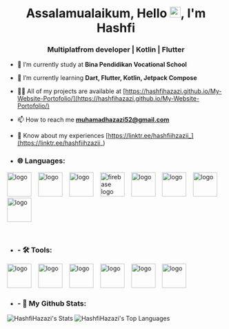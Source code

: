 <h1 align="center">Assalamualaikum, Hello <img src="https://media.giphy.com/media/hvRJCLFzcasrR4ia7z/giphy.gif" width="25px">, I'm Hashfi</h1>
<h3 align="center">Multiplatfrom developer | Kotlin | Flutter</h3>

- 🔭 I’m currently study at **Bina Pendidikan Vocational School**

- 🌱 I’m currently learning **Dart, Flutter, Kotlin, Jetpack Compose**

- 👨‍💻 All of my projects are available at [https://hashfihazazi.github.io/My-Website-Portofolio/](https://hashfihazazi.github.io/My-Website-Portofolio/)

- 📫 How to reach me **muhamadhazazi52@gmail.com**

- 📄 Know about my experiences [https://linktr.ee/hashfiihzazii_](https://linktr.ee/hashfiihzazii_)

- <h3 align="left">🌐 Languages: </h3>
<p align="left"> 
  <img src="https://skillicons.dev/icons?i=kotlin" height="56" alt="logo"  />
  <img width="8" />
  <img src="https://skillicons.dev/icons?i=dart" height="56" alt="logo"  />
  <img width="8" />
  <img src="https://skillicons.dev/icons?i=flutter" height="56" alt="logo"  />
  <img width="8" />
  <img src="https://skillicons.dev/icons?i=css" height="56" alt="firebase logo"  />
  <img width="8" />
  <img src="https://skillicons.dev/icons?i=html" height="56" alt="logo"  />
  <img width="8" />
  <img src="https://skillicons.dev/icons?i=mysql" height="56" alt="logo"  />
  <img width="8" />
    <img src="https://skillicons.dev/icons?i=firebase" height="56" alt="logo"  />
  <img width="8" />
  <img src="https://skillicons.dev/icons?i=supabase" height="56" alt="logo"  />
</p>
<br>

- <h3 align="left">- 🛠 Tools: </h3>
<p align="left"> 
  <img src="https://skillicons.dev/icons?i=github" height="56" alt="logo"  />
  <img width="8" />
  <img src="https://skillicons.dev/icons?i=vscode" height="56" alt="logo"  />
  <img width="8" />
  <img src="https://skillicons.dev/icons?i=androidstudio" height="56" alt="logo"  />
  <img width="8" />
  <img src="https://skillicons.dev/icons?i=apple" height="56" alt="logo"  />
  <img width="8" />
  <img src="https://skillicons.dev/icons?i=windows" height="56" alt="logo"  />
  <img width="8" />
  <img src="https://encrypted-tbn0.gstatic.com/images?q=tbn:ANd9GcT1L2VtOje6mV3kDT7FIu1SGEH8pRqg7RySdMdSocjjEOzSc9zWKjl3kEipPZcnj4qwUNk&usqp=CAU" height="56" alt="logo"  />
</p>


- <h3 align="left">- 🚀  My Github Stats: </h3>
![HashfiHazazi's Stats](https://github-readme-stats.vercel.app/api?username=HashfiHazazi&theme=vue-dark&show_icons=true&hide_border=false&count_private=false)
![HashfiHazazi's Top Languages](https://github-readme-stats.vercel.app/api/top-langs/?username=HashfiHazazi&theme=vue-dark&show_icons=true&hide_border=false&layout=compact)



